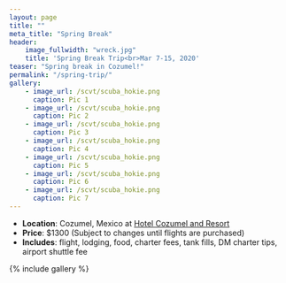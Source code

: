 ```yaml
---
layout: page
title: ""
meta_title: "Spring Break"
header:
    image_fullwidth: "wreck.jpg"
    title: 'Spring Break Trip<br>Mar 7-15, 2020'
teaser: "Spring break in Cozumel!"
permalink: "/spring-trip/"
gallery:
    - image_url: /scvt/scuba_hokie.png
      caption: Pic 1
    - image_url: /scvt/scuba_hokie.png
      caption: Pic 2
    - image_url: /scvt/scuba_hokie.png
      caption: Pic 3
    - image_url: /scvt/scuba_hokie.png
      caption: Pic 4
    - image_url: /scvt/scuba_hokie.png
      caption: Pic 5
    - image_url: /scvt/scuba_hokie.png
      caption: Pic 6
    - image_url: /scvt/scuba_hokie.png
      caption: Pic 7
---
```



- __Location__: Cozumel, Mexico at [Hotel Cozumel and Resort](http://www.hotelcozumel.com.mx)
- __Price__: $1300 (Subject to changes until flights are purchased)
- __Includes__: flight, lodging, food, charter fees, tank fills, DM charter tips, airport shuttle fee

{% include gallery %}
